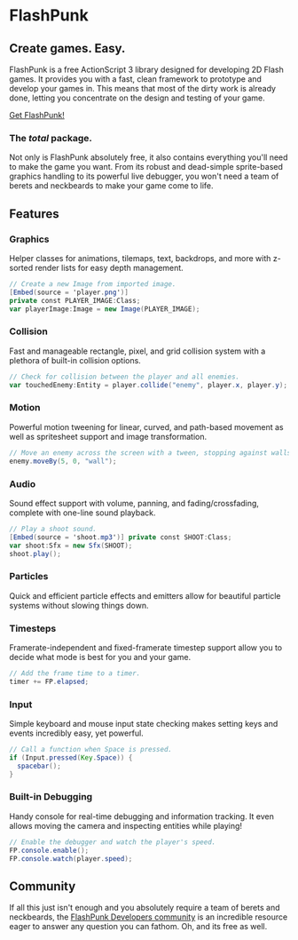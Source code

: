FlashPunk
=========

Create games. Easy.
-------------------

FlashPunk is a free ActionScript 3 library designed for developing 2D Flash games. It provides you with a fast, clean framework to prototype and develop your games in. This means that most of the dirty work is already done, letting you concentrate on the design and testing of your game.

[Get FlashPunk!](https://github.com/useflashpunk/FlashPunk/releases)

### The _total_ package.

Not only is FlashPunk absolutely free, it also contains everything you'll need to make the game you want. From its robust and dead-simple sprite-based graphics handling to its powerful live debugger, you won't need a team of berets and neckbeards to make your game come to life.

Features
--------

### Graphics

Helper classes for animations, tilemaps, text, backdrops, and more with z-sorted render lists for easy depth management.

``` actionscript
// Create a new Image from imported image.
[Embed(source = 'player.png')]
private const PLAYER_IMAGE:Class;
var playerImage:Image = new Image(PLAYER_IMAGE);
```

### Collision

Fast and manageable rectangle, pixel, and grid collision system with a plethora of built-in collision options.

``` actionscript
// Check for collision between the player and all enemies.
var touchedEnemy:Entity = player.collide("enemy", player.x, player.y);
```

### Motion

Powerful motion tweening for linear, curved, and path-based movement as well as spritesheet support and image transformation.

``` actionscript
// Move an enemy across the screen with a tween, stopping against walls.
enemy.moveBy(5, 0, "wall");
```

### Audio

Sound effect support with volume, panning, and fading/crossfading, complete with one-line sound playback.

``` actionscript
// Play a shoot sound.
[Embed(source = 'shoot.mp3')] private const SHOOT:Class;
var shoot:Sfx = new Sfx(SHOOT);
shoot.play();
```

### Particles

Quick and efficient particle effects and emitters allow for beautiful particle systems without slowing things down.

### Timesteps

Framerate-independent and fixed-framerate timestep support allow you to decide what mode is best for you and your game.

``` actionscript
// Add the frame time to a timer.
timer += FP.elapsed;
```

### Input

Simple keyboard and mouse input state checking makes setting keys and events incredibly easy, yet powerful.

``` actionscript
// Call a function when Space is pressed.
if (Input.pressed(Key.Space)) {
  spacebar();
}
```

### Built-in Debugging

Handy console for real-time debugging and information tracking. It even allows moving the camera and inspecting entities while playing!

``` actionscript
// Enable the debugger and watch the player's speed.
FP.console.enable();
FP.console.watch(player.speed);
```

Community
---------

If all this just isn't enough and you absolutely require a team of berets and neckbeards, the [FlashPunk Developers community](http://developers.useflashpunk.net) is an incredible resource eager to answer any question you can fathom. Oh, and its free as well.

